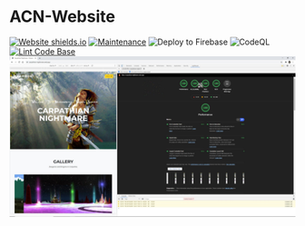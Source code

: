 # ACN-Website

[![Website shields.io](https://img.shields.io/website-up-down-green-red/http/shields.io.svg)](https://carpathian-nightmare.web.app/)
[![Maintenance](https://img.shields.io/badge/Maintained%3F-yes-green.svg)](https://github.com/milliorn/ACN-Website/graphs/commit-activity)
![Deploy to Firebase](https://github.com/milliorn/ACN-Website/workflows/Deploy%20to%20Firebase%20Hosting%20on%20merge/badge.svg?branch=master)
![CodeQL](https://github.com/milliorn/ACN-Website/workflows/CodeQL/badge.svg?branch=master)
[![Lint Code Base](https://github.com/milliorn/ACN-Website/actions/workflows/super-linter.yml/badge.svg)](https://github.com/milliorn/ACN-Website/actions/workflows/super-linter.yml)
![Lighthouse 100 Score](https://github.com/milliorn/ACN-Website/blob/main/public/assets/img/100.jpg)
